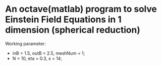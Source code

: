 # An octave(matlab) program to solve Einstein Field Equations in 1 dimension (spherical reduction)

Working parameter: 
* inB = 1.5, outB = 2.5, meshNum = 1;
* N = 10, eta = 0.3, s = 14;
